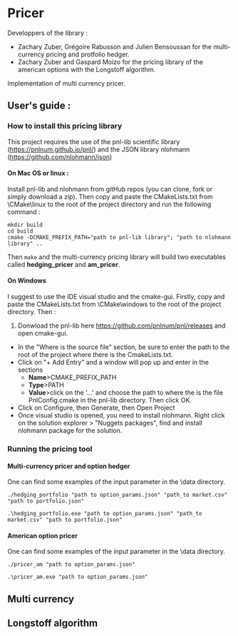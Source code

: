 # Pricer

Developpers of the library :

* Zachary Zuber, Grégoire Rabusson and Julien Bensoussan for the multi-currency pricing and protfolio hedger. 
* Zachary Zuber and Gaspard Moizo for the pricing library of the american options with the Longstoff algorithm. 

Implementation of multi currency pricer.

## User's guide :

### How to install this pricing library

This project requires the use of the pnl-lib scientific library (https://pnlnum.github.io/pnl/) and the JSON library nlohmann (https://github.com/nlohmann/json)

#### On Mac OS or linux : 

Install pnl-lib and nlohmann from gitHub repos (you can clone, fork or simply download a zip).
Then copy and paste the CMakeLists.txt from \CMake\linux to the root of the project directory and run the following command :
```
mkdir build
cd build
cmake -DCMAKE_PREFIX_PATH="path to pnl-lib library"; "path to nlohmann library" ..
```
Then ```make``` and the multi-currency pricing library will build two executables called **hedging_pricer** and **am_pricer**.

#### On Windows
I suggest to use the IDE visual studio and the cmake-gui. Firstly, copy and paste the CMakeLists.txt from \CMake\windows to the root of the project directory. Then : 

1. Donwload the pnl-lib here https://github.com/pnlnum/pnl/releases and open cmake-gui. 
* In the "Where is the source file" section, be sure to enter the path to the root of the project where there is the CmakeLists.txt.
* Click on "+ Add Entry" and a window will pop up and enter in the sections 
    - **Name**>CMAKE_PREFIX_PATH 
    - **Type**>PATH
    - **Value**>click on the '...' and choose the path to where the is the file PnlConfig.cmake in the pnl-lib directory. Then click OK.
* Click on Configure, then Generate, then Open Project 
* Once visual studio is opened, you need to install nlohmann. Right click on the solution explorer > "Nuggets packages", find and install nlohmann package for the solution. 

### Running the pricing tool

#### Multi-currency pricer and option hedger

One can find some examples of the input parameter in the \data directory.

```
./hedging_portfolio "path to option_params.json" "path_to market.csv" "path to portfolio.json"
```

```
.\hedging_portfolio.exe "path to option_params.json" "path_to market.csv" "path to portfolio.json"
```

#### American option pricer 

One can find some examples of the input parameter in the \data directory.
```
./pricer_am "path to option_params.json" 
```

```
.\pricer_am.exe "path to option_params.json" 
```

## Multi currency

## Longstoff algorithm